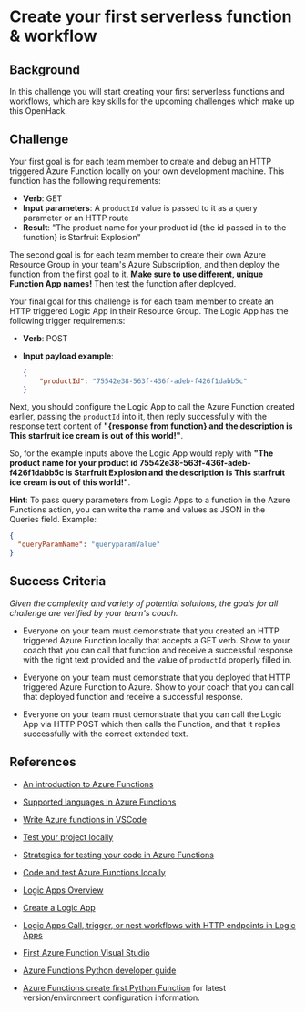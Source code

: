 # Create your first serverless function & workflow

## Background

In this challenge you will start creating your first serverless
functions and workflows, which are key skills for the upcoming
challenges which make up this OpenHack.

## Challenge

Your first goal is for each team member to create and debug an HTTP
triggered Azure Function locally on your own development machine. This
function has the following requirements:

* **Verb**: GET
* **Input parameters**: A `productId` value is passed to it as a
query parameter or an HTTP route
* **Result**: "The product name for your product id
{the id passed in to the function} is Starfruit Explosion"

The second goal is for each team member to create their own Azure Resource
Group in your team's Azure Subscription, and then deploy the function from
the first goal to it.
**Make sure to use different, unique Function App names!** Then test the
function after deployed.

Your final goal for this challenge is for each team member to create an
HTTP triggered Logic App in their Resource Group. The Logic App has the
following trigger requirements:

* **Verb**: POST
* **Input payload example**:

    ```JSON
    {
        "productId": "75542e38-563f-436f-adeb-f426f1dabb5c"
    }
    ```

Next, you should configure the Logic App to call the Azure Function created
 earlier, passing the `productId` into it, then reply successfully with the
 response text content of **"{response from function} and the description
 is This starfruit ice cream is out of this world!"**.

So, for the example inputs above the Logic App would reply with
**"The product name for your product id 75542e38-563f-436f-adeb-f426f1dabb5c
is Starfruit Explosion and the description is This starfruit ice cream is
out of this world!"**.

**Hint**: To pass query parameters from Logic Apps to a function in the Azure
Functions action, you can write the name and values as JSON in the Queries
field. Example:

```JSON
{
  "queryParamName": "queryparamValue"
}
```

## Success Criteria

*Given the complexity and variety of potential solutions, the goals for all
challenge are verified by your team's coach.*

* Everyone on your team must demonstrate that you created an HTTP triggered
Azure Function locally that accepts a GET verb. Show to your coach that you
can call that function and receive a successful response with the right text
provided and the value of `productId` properly filled in.

* Everyone on your team must demonstrate that you deployed that HTTP triggered
Azure Function to Azure. Show to your coach that you can call that deployed
function and receive a successful response.

* Everyone on your team must demonstrate that you can call the Logic App via HTTP
POST which then calls the Function, and that it replies successfully with the
correct extended text.

## References

* [An introduction to Azure Functions](https://docs.microsoft.com/azure/azure-functions/functions-overview)

* [Supported languages in Azure Functions](https://docs.microsoft.com/azure/azure-functions/supported-languages)

* [Write Azure functions in VSCode](https://docs.microsoft.com/en-us/azure/azure-functions/functions-develop-vs-code?tabs=csharp)

* [Test your project locally](https://docs.microsoft.com/en-us/azure/developer/javascript/tutorial-vscode-serverless-node-03)

* [Strategies for testing your code in Azure Functions](https://docs.microsoft.com/azure/azure-functions/functions-test-a-function)  

* [Code and test Azure Functions locally](https://docs.microsoft.com/azure/azure-functions/functions-develop-local)  

* [Logic Apps Overview](https://docs.microsoft.com/azure/logic-apps/logic-apps-overview)  

* [Create a Logic App](https://docs.microsoft.com/azure/logic-apps/quickstart-create-first-logic-app-workflow)  

* [Logic Apps Call, trigger, or nest workflows with HTTP endpoints in Logic Apps](https://docs.microsoft.com/azure/logic-apps/logic-apps-http-endpoint)  

* [First Azure Function Visual Studio](https://docs.microsoft.com/en-us/azure/azure-functions/functions-create-your-first-function-visual-studio)  

* [Azure Functions Python developer guide](https://docs.microsoft.com/en-us/azure/azure-functions/functions-reference-python)  

* [Azure Functions create first Python Function](https://docs.microsoft.com/azure/azure-functions/functions-create-first-function-python) for latest version/environment configuration information.  
